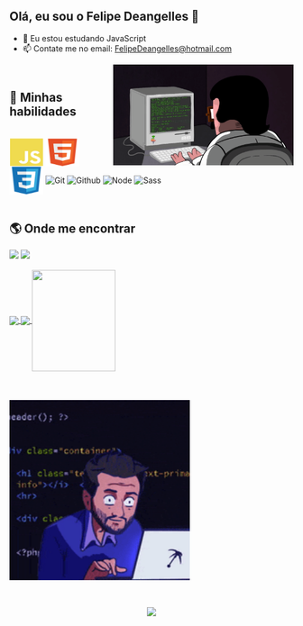 ## Olá, eu sou o Felipe Deangelles 👋

- 🌱 Eu estou estudando JavaScript  
- 📫 Contate me no email: FelipeDeangelles@hotmail.com


<img align="right" src="https://github.com/DeangellesES/DeangellesES/blob/main/programando1.gif" alt="Menino programando" width="320px">
<br>
<h2>🚀  Minhas habilidades</h2>
<div  align="start"> 
  <div style="display: inline_block"><br>
  <img align="center" alt="JavaScript" height="50" width="60" src="https://raw.githubusercontent.com/devicons/devicon/master/icons/javascript/javascript-plain.svg"> 
  <img align="center" alt="HTML" height="50" width="60" src="https://raw.githubusercontent.com/devicons/devicon/master/icons/html5/html5-original.svg">
  <img align="center" alt="CSS" height="50" width="60" src="https://raw.githubusercontent.com/devicons/devicon/master/icons/css3/css3-original.svg">
  <img align="center" alt="Git" height="50" width="60" src="https://icongr.am/devicon/git-original.svg?size=128&color=currentColor">
  <img align="center" alt="Github" height="50" width="60" src="https://icongr.am/devicon/github-original.svg?size=128&color=currentColor">
  <img align="center" alt="Node" height="50" width="60" src="https://icongr.am/devicon/nodejs-original-wordmark.svg?size=128&color=currentColor">
  <img align="center" alt="Sass" height="50" width="60" src="https://icongr.am/devicon/sass-original.svg?size=128&color=currentColor">
<!--   <img align="center" alt="Python" height="30" width="40" src="https://raw.githubusercontent.com/devicons/devicon/master/icons/python/python-original.svg">
  <img align="center" alt="Csharp" height="30" width="40" src="https://raw.githubusercontent.com/devicons/devicon/master/icons/csharp/csharp-original.svg">
  <img align="center" alt="PHP" height="30" width="40" src="https://raw.githubusercontent.com/devicons/devicon/master/icons/php/php-original.svg">
  <img align="center" alt="java" height="30" width="40" src="https://raw.githubusercontent.com/devicons/devicon/master/icons/java/java-original.svg"> -->
<br><br>
<h2>🌎 Onde me encontrar</h2>
<div> 
  <a href="https://www.linkedin.com/in/felipe-deangelles-da-silva-lopes/" target="_blank"><img src="https://img.shields.io/badge/-LinkedIn-%230077B5?style=for-the-badge&logo=linkedin&logoColor=white" ></a> 
  <a href="https://api.whatsapp.com/send?phone=5535997631949" target="_blank"><img src="https://img.shields.io/badge/WhatsApp-25D366?style=for-the-badge&logo=whatsapp&logoColor=white"></a>
</div>
<br>

  
<div>
  <a href="https://github.com/DeangellesES">
  <img height="180em"   align="center" src="https://github-readme-stats.vercel.app/api?username=DeangellesES&show_icons=true&theme=react&include_all_commits=true&count_private=true"/>
  <img height="180em"  align="center" src="https://github-readme-stats.vercel.app/api/top-langs/?username=DeangellesES&layout=compact&langs_count=7&theme=react" />

  <img align="center" width="148" height="180" src="https://media1.tenor.com/images/68e8337fb4eb7e40645d832c64762a8b/tenor.gif?itemid=19443613">

</div>
 <br>
  <br>
   <br>
 <img align="center" src="https://github.com/DeangellesES/DeangellesES/blob/main/200w.gif" alt="Menino programando" width="320px">
</div>
  <br>
<!-- <a href="https://www.youtube.com/channel/UCSawC0irKSG8W05zahr1i9w" target="_blank"><img src="https://img.shields.io/badge/-Youtube-%23EA4335?style=for-the-badge&logo=youtube&logoColor=white" target="_blank"></a> -->
<!--   <a href="https://www.instagram.com/caldasflamejantes/" target="_blank"><img src="https://img.shields.io/badge/-Instagram-%23E4405F?style=for-the-badge&logo=instagram&logoColor=white" target="_blank"></a> -->

</div>
<br>
<p align="center">   <img alingn="center" src="https://profile-counter.glitch.me/DeangellesES/count.svg" /></p>

